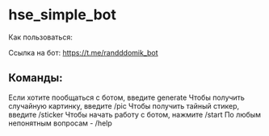 # hse_simple_bot

Как пользоваться:

Ссылка на бот:
https://t.me/randddomik_bot

## Команды:

Если хотите пообщаться с ботом, введите generate <text>
Чтобы получить случайную картинку, введите /pic
Чтобы получить тайный стикер, введите /sticker
Чтобы начать работу с ботом, нажмите /start
По любым непонятным вопросам - /help
